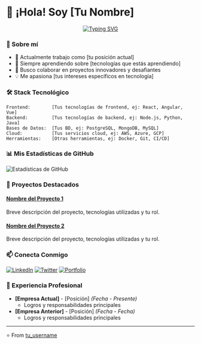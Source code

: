 # 👋 ¡Hola! Soy [Tu Nombre]

<div align="center">
  <a href="https://git.io/typing-svg">
    <img src="https://readme-typing-svg.demolab.com?font=Fira+Code&weight=600&size=28&duration=4000&pause=1000&color=36BCF7&center=true&vCenter=true&width=600&lines=Desarrollador+de+Software;Apasionado+por+la+Tecnolog%C3%ADa;Creando+Soluciones+Innovadoras;Siempre+Aprendiendo" alt="Typing SVG" />
  </a>
</div>

### 🚀 Sobre mí

- 💼 Actualmente trabajo como [tu posición actual]
- 🌱 Siempre aprendiendo sobre [tecnologías que estás aprendiendo]
- 👯 Busco colaborar en proyectos innovadores y desafiantes
- 💡 Me apasiona [tus intereses específicos en tecnología]

### 🛠️ Stack Tecnológico

```text
Frontend:        [Tus tecnologías de frontend, ej: React, Angular, Vue]
Backend:         [Tus tecnologías de backend, ej: Node.js, Python, Java]
Bases de Datos:  [Tus BD, ej: PostgreSQL, MongoDB, MySQL]
Cloud:           [Tus servicios cloud, ej: AWS, Azure, GCP]
Herramientas:    [Otras herramientas, ej: Docker, Git, CI/CD]
```

### 📊 Mis Estadísticas de GitHub

![Estadísticas de GitHub](https://github-readme-stats.vercel.app/api?username=TU_USERNAME&show_icons=true&theme=radical)

### 🌟 Proyectos Destacados

#### [Nombre del Proyecto 1](link)
Breve descripción del proyecto, tecnologías utilizadas y tu rol.

#### [Nombre del Proyecto 2](link)
Breve descripción del proyecto, tecnologías utilizadas y tu rol.

### 📫 Conecta Conmigo

[![LinkedIn](https://img.shields.io/badge/-LinkedIn-0077B5?style=flat&logo=LinkedIn&logoColor=white)](TU_LINK_LINKEDIN)
[![Twitter](https://img.shields.io/badge/-Twitter-1DA1F2?style=flat&logo=Twitter&logoColor=white)](TU_LINK_TWITTER)
[![Portfolio](https://img.shields.io/badge/-Portfolio-000000?style=flat&logo=About.me&logoColor=white)](TU_LINK_PORTFOLIO)

### 💼 Experiencia Profesional

- **[Empresa Actual]** - [Posición] _(Fecha - Presente)_
  - Logros y responsabilidades principales
- **[Empresa Anterior]** - [Posición] _(Fecha - Fecha)_
  - Logros y responsabilidades principales

---
⭐️ From [tu_username](https://github.com/tu_username)
